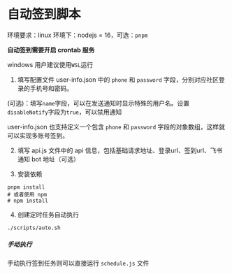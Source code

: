 # 自动签到脚本

环境要求：linux 环境下：nodejs = 16，可选：`pnpm`

**自动签到需要开启 crontab 服务**

windows 用户建议使用`WSL`运行

1. 填写配置文件 user-info.json 中的 `phone` 和 `password` 字段，分别对应社区登录的手机号和密码。

(可选)：填写`name`字段，可以在发送通知时显示特殊的用户名。设置`disableNotify`字段为`true`，可以禁用通知

user-info.json 也支持定义一个包含 `phone` 和 `password` 字段的对象数组，这样就可以实现多账号签到。

2. 填写 api.js 文件中的 api 信息，包括基础请求地址、登录url、签到url、飞书通知 bot 地址（可选）

3. 安装依赖

```shell
pnpm install
# 或者使用 npm
# npm install
```

4. 创建定时任务自动执行

```shell
./scripts/auto.sh
```

##### 手动执行

手动执行签到任务则可以直接运行 `schedule.js` 文件
